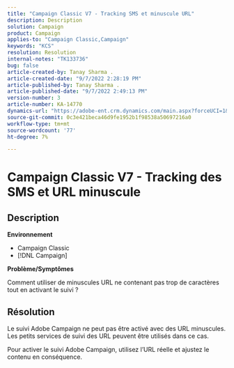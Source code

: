 ```yaml
---
title: "Campaign Classic V7 - Tracking SMS et minuscule URL"
description: Description
solution: Campaign
product: Campaign
applies-to: "Campaign Classic,Campaign"
keywords: "KCS"
resolution: Resolution
internal-notes: "TK133736"
bug: false
article-created-by: Tanay Sharma .
article-created-date: "9/7/2022 2:28:19 PM"
article-published-by: Tanay Sharma .
article-published-date: "9/7/2022 2:49:13 PM"
version-number: 3
article-number: KA-14770
dynamics-url: "https://adobe-ent.crm.dynamics.com/main.aspx?forceUCI=1&pagetype=entityrecord&etn=knowledgearticle&id=da90614b-b92e-ed11-9db1-002248086735"
source-git-commit: 0c3e421beca46d9fe1952b1f98538a50697216a0
workflow-type: tm+mt
source-wordcount: '77'
ht-degree: 7%

---
```


# Campaign Classic V7 - Tracking des SMS et URL minuscule

## Description


<b>Environnement</b>

- Campaign Classic
- [!DNL Campaign]




<b>Problème/Symptômes</b>

Comment utiliser de minuscules URL ne contenant pas trop de caractères tout en activant le suivi ?


## Résolution


Le suivi Adobe Campaign ne peut pas être activé avec des URL minuscules. Les petits services de suivi des URL peuvent être utilisés dans ce cas.

Pour activer le suivi Adobe Campaign, utilisez l’URL réelle et ajustez le contenu en conséquence.


